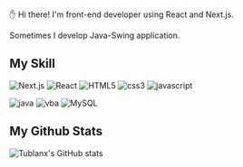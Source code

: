 ✋ Hi there! I'm front-end developer using React and Next.js.

Sometimes I develop Java-Swing application.

## My Skill
<img alt="Next.js" src ="https://img.shields.io/badge/Next.js-000000.svg?&style=for-the-badge&logo=Next.js&logoColor=white"/>  <img alt="React" src ="https://img.shields.io/badge/React-ffffff.svg?&style=for-the-badge&logo=React&logoColor=blue"/>  <img alt="HTML5" src ="https://img.shields.io/badge/HTML5-E34F26?style=for-the-badge&logo=html5&logoColor=white"/>  <img alt="css3" src="https://img.shields.io/badge/CSS3-1572B6?style=for-the-badge&logo=css3&logoColor=white"/>  <img alt="javascript" src="https://img.shields.io/badge/JavaScript-323330?style=for-the-badge&logo=javascript&logoColor=F7DF1E"/>

<img alt="java" src="https://img.shields.io/badge/Java-ED8B00?style=for-the-badge&logo=java&logoColor=white"/>  <img alt="vba" src="https://img.shields.io/badge/vba-217346?style=for-the-badge&logo=microsoft-excel&logoColor=white"/>  <img alt="MySQL" src="https://img.shields.io/badge/MySQL-00000F?style=for-the-badge&logo=mysql&logoColor=white"/>

## My Github Stats
![Tublanx's GitHub stats](https://github-readme-stats.vercel.app/api?username=Tublanx&show_icons=true&theme=radical)

